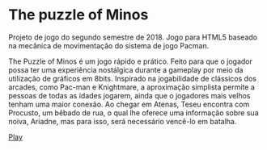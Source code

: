 # The puzzle of Minos
Projeto de jogo do segundo semestre de 2018.
Jogo para HTML5 baseado na mecânica de movimentação do sistema de jogo Pacman.  

The Puzzle of Minos é um jogo rápido e prático. Feito para que o jogador possa ter uma experiência nostálgica durante a gameplay por meio da utilização de gráficos em 8bits.
Inspirado na jogabilidade de clássicos dos arcades, como Pac-man e Knightmare, a aproximação simplista permite a pessoas de todas as idades jogarem, ainda que o jogadores mais velhos tenham uma maior conexão.
Ao chegar em Atenas, Teseu encontra com Procusto, um bêbado de rua, o qual lhe oferece uma informação sobre sua noiva, Ariadne, mas para isso, será necessário vencê-lo em batalha.  

[Play](https://feralbyte.github.io/2018-02/game/the-puzzle-of-minos/the-puzzle-of-minos.html)


